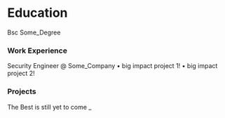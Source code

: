 # Education
Bsc Some_Degree

### Work Experience
Security Engineer @ Some_Company
	•	big impact project 1!
	•	big impact project 2!

### Projects
The Best is still yet to come
_
